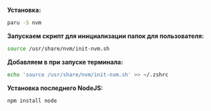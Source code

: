 **Установка:**
```bash
paru -S nvm
```
**Запускаем скрипт для инициализации папок для пользователя:**
```bash
source /usr/share/nvm/init-nvm.sh
```
**Добавляем в при запуске терминала:**
```bash
echo 'source /usr/share/nvm/init-nvm.sh' >> ~/.zshrc
```
**Установка последнего NodeJS:**
```bash
npm install node
```
